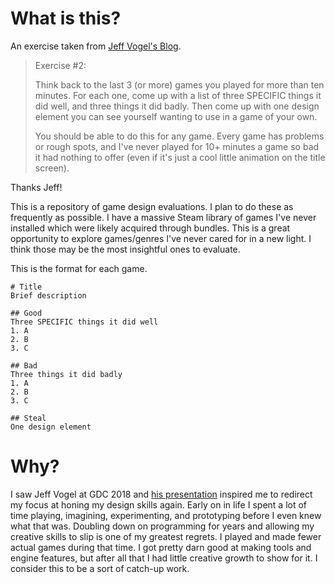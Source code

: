 # What is this?

An exercise taken from [Jeff Vogel's Blog](http://jeff-vogel.blogspot.com/2016/09/a-very-long-post-about-how-to-become.html).
> Exercise #2:
>
>Think back to the last 3 (or more) games you played for more than ten minutes. For each one, come up with a list of three SPECIFIC things it did well, and three things it did badly. Then come up with one design element you can see yourself wanting to use in a game of your own.
>
>You should be able to do this for any game. Every game has problems or rough spots, and I've never played for 10+ minutes a game so bad it had nothing to offer (even if it's just a cool little animation on the title screen).

Thanks Jeff!

This is a repository of game design evaluations. I plan to do these as frequently as possible. I have a massive Steam library of games I've never installed which were likely acquired through bundles. This is a great opportunity to explore games/genres I've never cared for in a new light. I think those may be the most insightful ones to evaluate.

This is the format for each game.
```
# Title
Brief description

## Good
Three SPECIFIC things it did well
1. A
2. B
3. C

## Bad
Three things it did badly
1. A
2. B
3. C

## Steal
One design element
```

# Why?

I saw Jeff Vogel at GDC 2018 and [his presentation](https://www.youtube.com/watch?v=stxVBJem3Rs) inspired me to redirect my focus at honing my design skills again. Early on in life I spent a lot of time playing, imagining, experimenting, and prototyping before I even knew what that was. Doubling down on programming for years and allowing my creative skills to slip is one of my greatest regrets. I played and made fewer actual games during that time. I got pretty darn good at making tools and engine features, but after all that I had little creative growth to show for it. I consider this to be a sort of catch-up work.
